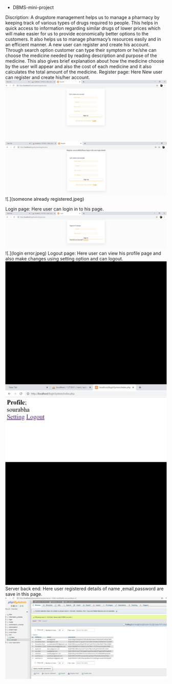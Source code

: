 * DBMS-mini-project

Discription:
  A drugstore management helps us to manage a pharmacy by keeping track of various types of drugs required to people. This helps in quick access to information regarding similar drugs of lower prices which will make easier for us to provide economically better options to the customers. It also helps us to manage pharmacy’s resources easily and in an efficient manner.
  A new user can register and create his account. Through search option customer can type their symptom or he/she can choose the medicine needed by reading description and purpose of the medicine. This  also gives brief explanation about how the medicine choose by the user  will appear and also the cost of each medicine and it also calculates the total amount of the medicine. 
 Register page:
               Here New user can  register and create his/her account.
                ![.](signup.jpeg)
                ![.](register.jpeg)
                ![.](someone already registered.jpeg)
                
 Login page:
              Here user can login in to his page.
              ![.](signin.jpeg)
              ![.](login error.jpeg)
 Logout page:
               Here user can view his profile page and  also make changes using setting option and can logout.
               ![.](logout.jpeg)
 Server back end:
                Here user registered details of name ,email,password are save in this page.
                ![](backend.jpeg)
